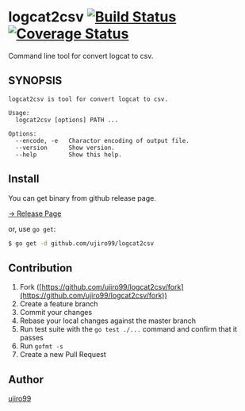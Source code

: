 # logcat2csv [![Build Status](https://travis-ci.org/ujiro99/logcat2csv.svg?branch=master)](https://travis-ci.org/ujiro99/logcat2csv)  [![Coverage Status](https://coveralls.io/repos/github/ujiro99/logcat2csv/badge.svg?branch=master)](https://coveralls.io/github/ujiro99/logcat2csv?branch=master)

Command line tool for convert logcat to csv.

## SYNOPSIS

```
logcat2csv is tool for convert logcat to csv.

Usage:
  logcat2csv [options] PATH ...

Options:
  --encode, -e   Charactor encoding of output file.
  --version      Show version.
  --help         Show this help.
```


## Install

You can get binary from github release page.

[-> Release Page](https://github.com/ujiro99/logcat2csv/releases)

or, use `go get`:

```bash
$ go get -d github.com/ujiro99/logcat2csv
```

## Contribution

1. Fork ([https://github.com/ujiro99/logcat2csv/fork](https://github.com/ujiro99/logcat2csv/fork))
1. Create a feature branch
1. Commit your changes
1. Rebase your local changes against the master branch
1. Run test suite with the `go test ./...` command and confirm that it passes
1. Run `gofmt -s`
1. Create a new Pull Request

## Author

[ujiro99](https://github.com/ujiro99)
